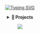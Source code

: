 <span style="user-select: none; -webkit-user-select: none; -moz-user-select: none;">

<div align="center">

[![Typing SVG](https://readme-typing-svg.demolab.com?font=Fira+Code&size=40&duration=3500&pause=1000&color=FFFFFF&center=true&vCenter=true&random=true&width=600&height=100&lines=Software+Developer;Cybersecurity+Expert;SysAdmin;Network+Engineer;Malware+Dev)](https://matixandr.me)

</div>

<div align="center">
  <details>
    <summary><b>🚀 Projects</b></summary>
    - COMING SOON...
  </details>
</div>

<p align="center">
  <a>
    <img src="https://skillicons.dev/icons?i=c,cpp,python,postgres,powershell" />
  </a>
</p>
</span>
